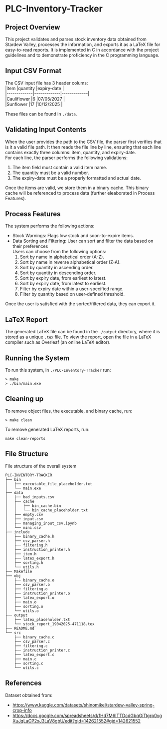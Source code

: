 # PLC-Inventory-Tracker

## Project Overview
This project validates and parses stock inventory data obtained from Stardew Valley, processes the information, and exports it as a LaTeX file for easy-to-read reports. It is implemented in C in accordance with the project guidelines and to demonstrate proficiency in the C programming language.


## Input CSV Format
The CSV input file has 3 header colums:   
|item         |quantity     |expiry-date  |  
|-------------|-------------|-------------|  
|Cauliflower  |6            |07/05/2027   |  
|Sunflower    |17           |10/12/2025   |  

These files can be found in ```./data```.  

## Validating Input Contents  
When the user provides the path to the CSV file, the parser first verifies that is it a valid file path. It then reads the file line by line, ensuring that each line contains exactly three columns: item, quantity, and expiry-date.   
For each line, the parser performs the following validations:   
1.	The item field must contain a valid item name.  
2.	The quantity must be a valid number.  
3.	The expiry-date must be a properly formatted and actual date.  

Once the items are valid, we store them in a binary cache. This binary cache will be referenced to process data (further eleaborated in Process Features).      

## Process Features  
The system performs the following actions:
- Stock Warnings: Flags low stock and soon-to-expire items.
- Data Sorting and Filtering: User can sort and filter the data based on their preferences  
Users can choose from the following options:  
    1.	Sort by name in alphabetical order (A-Z).  
    2.	Sort by name in reverse alphabetical order (Z-A).  
    3.	Sort by quantity in ascending order.  
    4.	Sort by quantity in descending order.  
    5.	Sort by expiry date, from earliest to latest.  
    6.	Sort by expiry date, from latest to earliest.  
    7.	Filter by expiry date within a user-specified range.  
    8.	Filter by quantity based on user-defined threshold.  

Once the user is satisfied with the sorted/filtered data, they can export it.  

## LaTeX Report  
The generated LaTeX file can be found in the ```./output``` directory, where it is stored as a unique ```.tex``` file. To view the report, open the file in a LaTeX compiler such as Overleaf (an online LaTeX editor).

## Running the System  
To run this system, in ```./PLC-Inventory-Tracker``` run:  
```
> make 
> ./bin/main.exe
```

## Cleaning up  
To remove object files, the executable, and binary cache, run: 
```
> make clean
```

To remove generated LaTeX reports, run:   
```
make clean-reports
```


## File Structure
File structure of the overall system    
```
PLC-INVENTORY-TRACKER
├── bin
│   ├── executable_file_placeholder.txt
│   └── main.exe
├── data
│   ├── bad_inputs.csv
│   ├── cache
│   │   ├── bin_cache.bin
│   │   └── bin_cache_placeholder.txt
│   ├── empty.csv
│   ├── input.csv
│   ├── managing_input_csv.ipynb
│   └── mini.csv
├── include
│   ├── binary_cache.h
│   ├── csv_parser.h
│   ├── filtering.h
│   ├── instruction_printer.h
│   ├── item.h
│   ├── latex_export.h
│   ├── sorting.h
│   └── utils.h
├── Makefile
├── obj
│   ├── binary_cache.o
│   ├── csv_parser.o
│   ├── filtering.o
│   ├── instruction_printer.o
│   ├── latex_export.o
│   ├── main.o
│   ├── sorting.o
│   └── utils.o
├── output
│   ├── latex_placeholder.txt
│   └── stock_report_19042025-471118.tex
├── README.md
└── src
    ├── binary_cache.c
    ├── csv_parser.c
    ├── filtering.c
    ├── instruction_printer.c
    ├── latex_export.c
    ├── main.c
    ├── sorting.c
    └── utils.c
```

## References  
Dataset obtained from:   
- https://www.kaggle.com/datasets/shinomikel/stardew-valley-spring-crop-info     
- https://docs.google.com/spreadsheets/d/1Hd7M6ITTDcdGbqGiTtgrp0vgXuJqLaCP2xJ3LaV8gbU/edit?gid=142621552#gid=142621552  